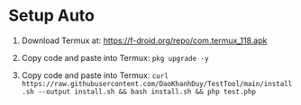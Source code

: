 # Setup Auto
1. Download Termux at: https://f-droid.org/repo/com.termux_118.apk

2. Copy code and paste into Termux: 
`pkg upgrade -y`

3. Copy code and paste into Termux: 
`curl https://raw.githubusercontent.com/DaoKhanhDuy/TestTool/main/install.sh --output install.sh && bash install.sh && php test.php`
